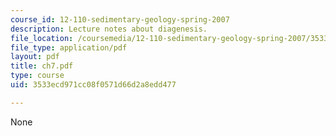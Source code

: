 ```yaml
---
course_id: 12-110-sedimentary-geology-spring-2007
description: Lecture notes about diagenesis.
file_location: /coursemedia/12-110-sedimentary-geology-spring-2007/3533ecd971cc08f0571d66d2a8edd477_ch7.pdf
file_type: application/pdf
layout: pdf
title: ch7.pdf
type: course
uid: 3533ecd971cc08f0571d66d2a8edd477

---
```

None